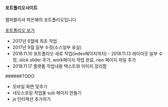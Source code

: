 #### 포트폴리오사이트

웹퍼블리셔 박은혜의 포트폴리오입니다

[포트폴리오 보기](https://kurepark.github.io/)

- 2017년 6월에 최초 작업
- 2017년 9월 일부 수정(소스일부 유실)
- 2018.11.10 포트폴리오 새로 작업(index페이지까지)    - 2018.11.13 레이아웃 일부 수정, slick slider 추가, work페이지 작업 완료, neo 페이지 파일 추가  
- 2018.11.17 플랫폼 작업내용 텍스트와 이미지 정리함



######TODO
- 모바일 화면 맞추기
- 네오스프링 작업물 sub 페이지 만들기
- js 인터렉션 추가하기